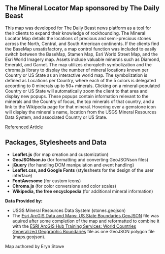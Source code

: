 ## The Mineral Locator Map sponsored by The Daily Beast

This map was developed for The Daily Beast news platform as a tool for their clients to expand their knowledge of rockhounding. The Mineral Locator Map details the locations of precious and semi-precious stones across the North, Central, and South American continents. If the clients find the BaseMap unsatisfactory, a map control function was included to easily switch between the BaseMap, Stamen Map, Esri World Street Map, and the Esri World Imagery map. Assets include valuable minerals such as Diamond, Emerald, and Garnet. The map utilizes choropleth symbolization and the chroma.js library to display the number of mineral locations known per Country or US State as an interactive world map. The symbolization is defined as Locations per Country, where each of the 5 colors is delegated according to 0 minerals up to 50+ minerals. Clicking on a mineral-populated Country or US State will automatically zoom the client to that area and display new popups. These popups contain information relevant to the minerals and the Country of focus, the top minerals of that country, and a link to the Wikipedia page for that mineral. Hovering over a gemstone icon will display the mineral's name, location from the USGS Mineral Resources Data System, and associated Country or US State. 

[Referenced Article](https://www.thedailybeast.com/rockhoundingthe-socially-distant-hobby-that-might-make-you-rich/)

## Packages, Stylesheets and Data 
- **Leaflet.js** (for map creation and customization)
- **GeoJSONson.io** (for formatting and converting GeoJSONson files)
- **jQuery** (for handling DOM manipulation and event handling)
- **Leaflet.css, and Google Fonts** (stylesheets for the design of the user interface)
- **FontAwesome** (for custom icons)
- **Chroma.js** (for color conversions and color scales)
- **Wikipedia, the free encyclopedia** (for additional mineral information)

**Data Provided by:**
- USGS Mineral Resources Data System (stones.geojson)
- The [Esri ArcGIS Data and Maps: US State Boundaries GeoJSON](https://hub.arcgis.com/datasets/TrainingServices::us-state-boundaries/about) file was aquired after some completion of the map and reformatted to combine it with the [ESRI ArcGIS Hub Training Services: World Countries Generalized Geographic Boundaries](https://hub.arcgis.com/datasets/esri::world-countries-generalized/about) file as one GeoJSON polygon file (maps.geojson). 

Map authored by Eryn Stowe
